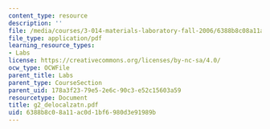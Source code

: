 ```yaml
---
content_type: resource
description: ''
file: /media/courses/3-014-materials-laboratory-fall-2006/6388b8c08a11ac0d1bf6980d3e91989b_g2_delocalzatn.pdf
file_type: application/pdf
learning_resource_types:
- Labs
license: https://creativecommons.org/licenses/by-nc-sa/4.0/
ocw_type: OCWFile
parent_title: Labs
parent_type: CourseSection
parent_uid: 178a3f23-79e5-2e6c-90c3-e52c15603a59
resourcetype: Document
title: g2_delocalzatn.pdf
uid: 6388b8c0-8a11-ac0d-1bf6-980d3e91989b
---
```

